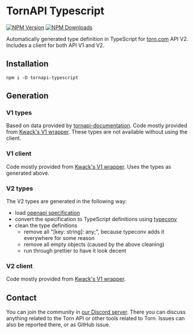 # TornAPI Typescript

[![NPM Version](https://img.shields.io/npm/v/tornapi-typescript)](https://www.npmjs.com/package/tornapi-typescript)
[![NPM Downloads](https://img.shields.io/npm/d18m/tornapi-typescript)](https://www.npmjs.com/package/tornapi-typescript)

Automatically generated type definition in TypeScript for [torn.com](https://torn.com) API V2. Includes a client for
both API V1 and V2.

## Installation

`npm i -D tornapi-typescript`

## Generation

### V1 types

Based on data provided by [tornapi-documentation](https://github.com/Torn-Playground/tornapi-documentation). Code mostly
provided from [Kwack's V1 wrapper](https://www.npmjs.com/package/@kwack-dev/tornapi). These types are not available
without using the client.

### V1 client

Code mostly provided from [Kwack's V1 wrapper](https://www.npmjs.com/package/@kwack-dev/tornapi). Uses the types as
generated above.

### V2 types

The V2 types are generated in the following way:

* load [openapi specification](https://www.torn.com/swagger/openapi.json)
* convert the specification to TypeScript definitions using [typeconv](https://github.com/grantila/typeconv)
* clean the type definitions
    * remove all "[key: string]: any;", because typeconv adds it everywhere for some reason
    * remove all empty objects (caused by the above cleaning)
    * run through prettier to have it look decent

### V2 client

Code mostly provided from [Kwack's V1 wrapper](https://www.npmjs.com/package/@kwack-dev/tornapi).

## Contact

You can join the community in [our Discord server](https://discord.gg/2wb7GKN). There you can discuss anything related
to the Torn API or other tools related to Torn. Issues can also be reported there, or as GitHub issue.
